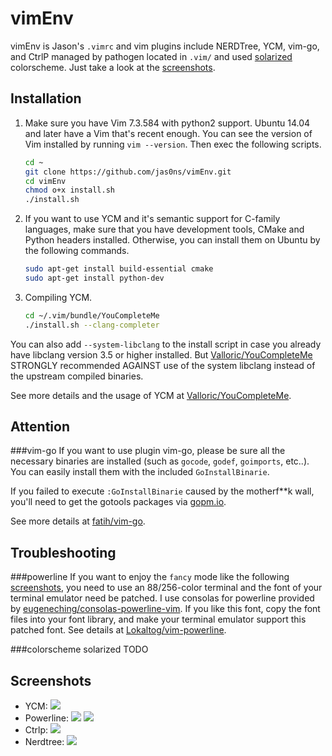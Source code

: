 vimEnv
======

vimEnv is Jason's `.vimrc` and vim plugins include NERDTree, YCM, vim-go, and CtrlP managed by pathogen located in `.vim/` and used [solarized](http://ethanschoonover.com/solarized) colorscheme. Just take a look at the [screenshots](https://github.com/jas0ns/vimEnv/blob/master/README.md#screenshots).

Installation
------
1.  Make sure you have Vim 7.3.584 with python2 support. Ubuntu 14.04 and later have a Vim that's recent enough. You can see      the version of Vim installed by running `vim --version`. Then exec the following scripts.

    ```Bash
    cd ~
    git clone https://github.com/jas0ns/vimEnv.git
    cd vimEnv
    chmod o+x install.sh
    ./install.sh
    ```

2.  If you want to use YCM and it's semantic support for C-family languages, make sure that you have development tools, CMake     and  Python headers installed. Otherwise, you can install them on Ubuntu by the following commands.

    ```Bash
    sudo apt-get install build-essential cmake
    sudo apt-get install python-dev
    ```

3.  Compiling YCM.

    ```Bash
    cd ~/.vim/bundle/YouCompleteMe
    ./install.sh --clang-completer
    ```
  You can also add `--system-libclang` to the install script in case you already have libclang version 3.5 or higher installed.
  But [Valloric/YouCompleteMe](https://github.com/Valloric/YouCompleteMe) STRONGLY recommended AGAINST use of the system libclang instead of the upstream compiled binaries. <br>
  
  See more details and the usage of YCM at [Valloric/YouCompleteMe](https://github.com/Valloric/YouCompleteMe).

Attention
------
###vim-go
  If you want to use plugin vim-go, please be sure all the necessary binaries are installed (such as `gocode`, `godef`, 
`goimports`, etc..). You can easily install them with the included `GoInstallBinarie`. <br>

  If you failed to execute `:GoInstallBinarie` caused by the motherf**k wall, you'll need to get the gotools packages via [gopm.io](http://gopm.io/download).

  See more details at [fatih/vim-go](https://github.com/fatih/vim-go).

Troubleshooting
----------------
###powerline
  If you want to enjoy the `fancy` mode like the following [screenshots](https://github.com/jas0ns/vimEnv/blob/master/README.md#screenshots), you need to use an 88/256-color terminal and the font of your terminal emulator need be patched. I use consolas for powerline provided by [eugeneching/consolas-powerline-vim](https://github.com/eugeneching/consolas-powerline-vim). If you like this font, copy the font files into your font library, and make your terminal emulator support this patched font.  See details at [Lokaltog/vim-powerline](https://github.com/Lokaltog/vim-powerline).
    
###colorscheme solarized
  TODO

Screenshots
-----------
  * YCM:
  ![](http://jas0ns.github.io/images/vimscreenshot1.jpg)
  * Powerline:
  ![](http://jas0ns.github.io/images/vimscreenshot2.png)
  ![](http://jas0ns.github.io/images/vimscreenshot3.png)
  * Ctrlp:
  ![](http://jas0ns.github.io/images/vimscreenshot4.jpg)
  * Nerdtree:
  ![](http://jas0ns.github.io/images/vimscreenshot5.png)

